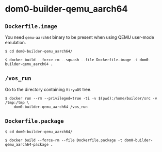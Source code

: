# dom0-builder-qemu\_aarch64

## `Dockerfile.image`

You need `qemu-aarch64` binary to be present when using QEMU user-mode
emulation.

```
$ cd dom0-builder-qemu_aarch64/

$ docker build --force-rm --squash --file Dockerfile.image -t dom0-builder-qemu_aarch64 .
```

## `/vos_run`

Go to the directory containing `ViryaOS` tree.

```
$ docker run --rm --privileged=true -ti -v $(pwd):/home/builder/src -v /tmp:/tmp \
    dom0-builder-qemu_aarch64 /vos_run
```

## `Dockerfile.package`

```
$ cd dom0-builder-qemu_aarch64/

$ docker build --force-rm --file Dockerfile.package -t dom0-builder-qemu_aarch64-package .
```
